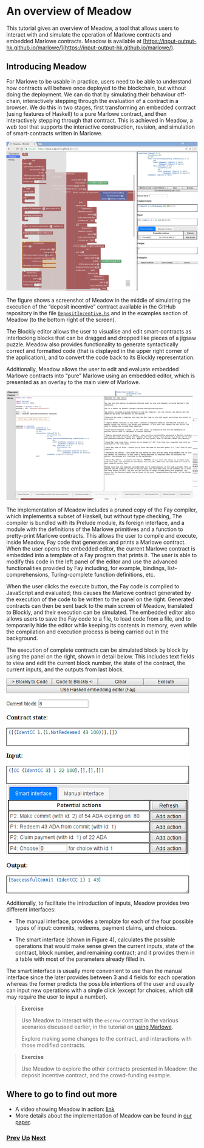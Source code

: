 # An overview of Meadow

This tutorial gives an overview of Meadow, a tool that allows users to interact with and simulate the operation of Marlowe contracts and embedded Marlowe contracts. Meadow is available at [https://input-output-hk.github.io/marlowe/](https://input-output-hk.github.io/marlowe/).

## Introducing Meadow

For Marlowe to be usable in practice, users need to be able to understand how contracts will behave once deployed to the blockchain, but without doing the deployment. We can do that by simulating their behaviour off-chain, interactively stepping through the evaluation of a contract in a browser. We do this in two stages, first transforming an embedded contract (using features of Haskell) to a pure Marlowe contract, and then interactively stepping through that contract. 
This is achieved in  Meadow, a web tool that supports the interactive construction, revision, and simulation of smart-contracts written in Marlowe. 

![Meadow overview](./pix/screenshot1.png)

The figure shows a screenshot of Meadow in the middle of simulating the execution of the “deposit incentive” contract available in the GitHub repository in the file [`DepositIncentive.hs`](../src/DepositIncentive.hs) and in the examples section of Meadow (to the bottom right of the screen).

The Blockly editor allows the user to visualise and edit smart-contracts as interlocking blocks that can be dragged and dropped like pieces of a jigsaw puzzle. Meadow also provides functionality to generate syntactically correct and formatted code (that is displayed in the upper right corner of the application), and to convert the code back to its Blockly representation.

Additionally, Meadow allows the user to edit and evaluate embedded Marlowe contracts into “pure” Marlowe using an embedded editor, which is presented as an overlay to the main view of Marlowe.

![Embedded editor](./pix/screenshot2.png)

The implementation of Meadow includes a pruned copy of the Fay compiler, which implements a subset of Haskell, but without type checking, The compiler is bundled with its Prelude module, its foreign interface, and a module with the definitions of the Marlowe primitives and a function to pretty-print Marlowe contracts. This allows the user to compile and execute, inside Meadow, Fay code that generates and prints a Marlowe contract. When the user opens the embedded editor, the current Marlowe contract is embedded into a template of a Fay program that prints it. The user is able to modify this code in the left panel of the editor and use the advanced functionalities provided by Fay including, for example, bindings, list-comprehensions, Turing-complete function definitions, etc.

When the user clicks the execute button, the Fay code is compiled to JavaScript and evaluated; this causes the Marlowe contract generated by the execution of the code to be written to the panel on the right. Generated contracts can then be sent back to the main screen of Meadow, translated to Blockly, and their execution can be simulated. The embedded editor also allows users to save the Fay code to a file, to load code from a file, and to temporarily hide the editor while keeping its contents in memory, even while the compilation and execution process is being carried out in the background.

The execution of complete contracts can be simulated block by block by using the panel on the right, shown in detail below. This includes text fields to view and edit the current block number, the state of the contract, the current inputs, and the outputs from last block.

![Meadow overview](./pix/detail.png)

Additionally, to facilitate the introduction of inputs, Meadow provides two different interfaces:

 - The manual interface, provides a template for each of the four possible types of input: commits, redeems, payment claims, and choices.

 - The smart interface (shown in Figure 4), calculates the possible operations that would make sense given the current inputs, state of the contract, block number, and remaining contract; and it provides them in a table with most of the parameters already filled in.

The smart interface is usually more convenient to use than the manual interface since the later provides between 3 and 4 fields for each operation whereas the former predicts the possible intentions of the user and usually can input new operations with a single click (except for choices, which still may require the user to input a number).

> __Exercise__
>  
> Use Meadow to interact with the `escrow` contract in the various scenarios discussed earlier, in the tutorial on [using Marlowe](./using-marlowe.md).
>
> Explore making some changes to the contract, and interactions with those modified contracts.
> 


> __Exercise__
>  
> Use Meadow to explore the other contracts presented in Meadow: the deposit incentive contract, and the crowd-funding example.
> 

## Where to go to find out more 
- A video showing Meadow in action: [link](https://youtu.be/_loz70XkHM8)
- More details about the implementation of Meadow can be found in [our paper](https://iohk.io/research/papers/#2WHKDRA8).

### [Prev](./using-marlowe.md)  [Up](./Tutorials.md) [Next](./analysis.md)